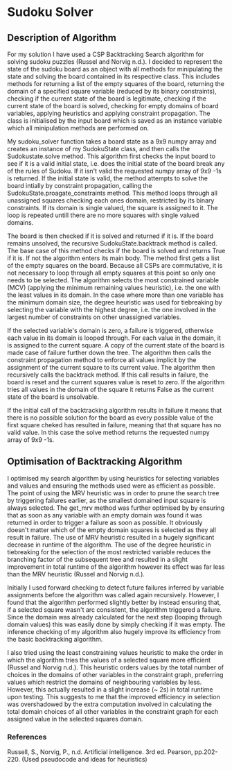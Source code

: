 # Sudoku Solver
## Description of Algorithm
For my solution I have used a CSP Backtracking Search algorithm for solving sudoku puzzles (Russel and Norvig n.d.). I decided to represent the state of the sudoku board as an object with all methods for minipulating the state and solving the board contained in its respective class. This includes methods for returning a list of the empty squares of the board, returning the domain of a specified square variable (reduced by its binary constraints), checking if the current state of the board is legitimate, checking if the current state of the board is solved, checking for empty domains of board variables, applying heuristics and applying constraint propagation. The class is initialised by the input board which is saved as an instance variable which all minipulation methods are performed on.

My sudoku_solver function takes a board state as a 9x9 numpy array and creates an instance of my SudokuState class, and then calls the Sudokustate.solve method. This algorithm first checks the input board to see if it is a valid initial state, i.e. does the initial state of the board break any of the rules of Sudoku. If it isn't valid the requested numpy array of 9x9 -1s is returned. If the initial state is valid, the method attempts to solve the board intially by constraint propagation, calling the SudokuState.proagate_constraints method. This method loops through all unassigned squares checking each ones
domain, restricted by its binary constraints. If its domain is single valued, the square is assigned to it. The loop is repeated untill there are no more squares with single valued domains.

The board is then checked if it is solved and returned if it is. If the board remains unsolved, the recursive SudokuState.backtrack method is called. The base case of this method checks if the board is solved and returns True if it is. If not the algorithm enters its main body. The method first gets a list of the empty squares on the board. Because all CSPs are commutative, it is not necessary to loop through all empty squares at this point so only one needs to be selected. The algorithm selects the most constrained variable (MCV) (applying the minimum remaining values heuristic), i.e. the one with the least values in its domain. In the case where more than one variable has the minimum domain size, the degree heuristic was used for tiebreaking by selecting the variable with the highest degree, i.e. the one involved in the largest number of constraints on other unassigned variables.

If the selected variable's domain is zero, a failure is triggered, otherwise each value in its domain is looped through. For each value in the domain, it is assigned to the current square. A copy of the current state of the board is made case of failure further down the tree. The algorithm then calls the constraint propagation method to enforce all values implicit by the assignment of the current square to its current value. The algorithm then recursively calls the backtrack method. If this call results in failure, the board is reset and the current squares value is reset to zero. If the algorithm tries all values in the domain of the square it returns False as the current state of the board is unsolvable.

If the initial call of the backtracking algorithm results in failure it means that there is no possible solution for the board as every possible value of the first square cheked has resulted in failure, meaning that that square has no valid value. In this case the solve method returns the requested numpy array of 9x9 -1s.

## Optimisation of Backtracking Algorithm
I optimised my search algorithm by using heuristics for selecting variables and values and ensuring the methods used were as efficient as possible. The point of using the MRV heuristic was in order to prune the search tree by triggering failures earlier, as the smallest domained input square is always selected. The get_mrv method was further optimised by by ensuring that as soon as any variable with an empty domain was found it was returned in order to trigger a failure as soon as possible. It obviously doesn't matter which of the empty domain squares is selected as they all result in failure. The use of MRV heuristic resulted in a hugely significant decrease in runtime of the algorithm. The use of the degree heuristic in tiebreaking for the selection of the most restricted variable reduces the branching factor of the subsequent tree and resulted in a slight improvement in total runtime of the algorithm however its effect was far less than the MRV heuristic (Russel and Norvig n.d.).

Initially I used forward checking to detect future failures inferred by variable assignments before the algorithm was called again recursively. However, I found that the algorithm performed slightly better by instead ensuring that, if a selected square wasn't arc consistent, the algorithm triggered a failure. Since the domain was already calculated for the next step (looping through domain values) this was easily done by simply checking if it was empty. The inference checking of my algorithm also hugely improve its efficiency from the basic backtracking algorithm.

I also tried using the least constraining values heuristic to make the order in which the algorithm tries the values of a selected square more efficient (Russel and Norvig n.d.). This heuristic orders values by the total number of choices in the domains of other variables in the constraint graph, preferring values which restrict the domains of neighbouring variables by less. However, this actually resulted in a slight increase (~ 2s) in total runtime upon testing. This suggests to me that the improved efficiency in selection was overshadowed by the extra computation involved in calculating the total domain choices of all other variables in the constraint graph for each assigned value in the selected squares domain.


### References
Russell, S., Norvig, P., n.d. Artificial intelligence. 3rd ed. Pearson, pp.202-220.
(Used pseudocode and ideas for heuristics)
